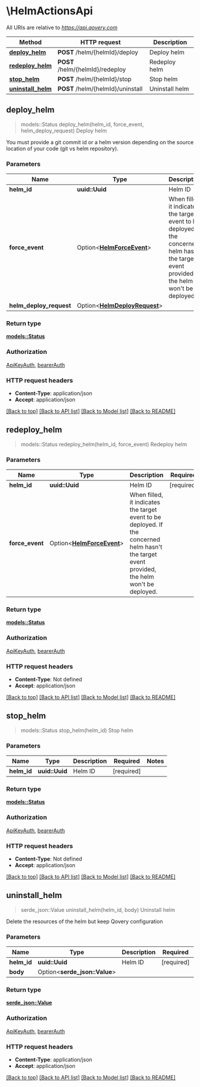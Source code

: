 # \HelmActionsApi

All URIs are relative to *https://api.qovery.com*

Method | HTTP request | Description
------------- | ------------- | -------------
[**deploy_helm**](HelmActionsApi.md#deploy_helm) | **POST** /helm/{helmId}/deploy | Deploy helm
[**redeploy_helm**](HelmActionsApi.md#redeploy_helm) | **POST** /helm/{helmId}/redeploy | Redeploy helm
[**stop_helm**](HelmActionsApi.md#stop_helm) | **POST** /helm/{helmId}/stop | Stop helm
[**uninstall_helm**](HelmActionsApi.md#uninstall_helm) | **POST** /helm/{helmId}/uninstall | Uninstall helm



## deploy_helm

> models::Status deploy_helm(helm_id, force_event, helm_deploy_request)
Deploy helm

You must provide a git commit id or a helm version depending on the source location of your code (git vs helm repository).

### Parameters


Name | Type | Description  | Required | Notes
------------- | ------------- | ------------- | ------------- | -------------
**helm_id** | **uuid::Uuid** | Helm ID | [required] |
**force_event** | Option<[**HelmForceEvent**](.md)> | When filled, it indicates the target event to be deployed.   If the concerned helm hasn't the target event provided, the helm won't be deployed.  |  |
**helm_deploy_request** | Option<[**HelmDeployRequest**](HelmDeployRequest.md)> |  |  |

### Return type

[**models::Status**](Status.md)

### Authorization

[ApiKeyAuth](../README.md#ApiKeyAuth), [bearerAuth](../README.md#bearerAuth)

### HTTP request headers

- **Content-Type**: application/json
- **Accept**: application/json

[[Back to top]](#) [[Back to API list]](../README.md#documentation-for-api-endpoints) [[Back to Model list]](../README.md#documentation-for-models) [[Back to README]](../README.md)


## redeploy_helm

> models::Status redeploy_helm(helm_id, force_event)
Redeploy helm

### Parameters


Name | Type | Description  | Required | Notes
------------- | ------------- | ------------- | ------------- | -------------
**helm_id** | **uuid::Uuid** | Helm ID | [required] |
**force_event** | Option<[**HelmForceEvent**](.md)> | When filled, it indicates the target event to be deployed.   If the concerned helm hasn't the target event provided, the helm won't be deployed.  |  |

### Return type

[**models::Status**](Status.md)

### Authorization

[ApiKeyAuth](../README.md#ApiKeyAuth), [bearerAuth](../README.md#bearerAuth)

### HTTP request headers

- **Content-Type**: Not defined
- **Accept**: application/json

[[Back to top]](#) [[Back to API list]](../README.md#documentation-for-api-endpoints) [[Back to Model list]](../README.md#documentation-for-models) [[Back to README]](../README.md)


## stop_helm

> models::Status stop_helm(helm_id)
Stop helm

### Parameters


Name | Type | Description  | Required | Notes
------------- | ------------- | ------------- | ------------- | -------------
**helm_id** | **uuid::Uuid** | Helm ID | [required] |

### Return type

[**models::Status**](Status.md)

### Authorization

[ApiKeyAuth](../README.md#ApiKeyAuth), [bearerAuth](../README.md#bearerAuth)

### HTTP request headers

- **Content-Type**: Not defined
- **Accept**: application/json

[[Back to top]](#) [[Back to API list]](../README.md#documentation-for-api-endpoints) [[Back to Model list]](../README.md#documentation-for-models) [[Back to README]](../README.md)


## uninstall_helm

> serde_json::Value uninstall_helm(helm_id, body)
Uninstall helm

Delete the resources of the helm but keep Qovery configuration

### Parameters


Name | Type | Description  | Required | Notes
------------- | ------------- | ------------- | ------------- | -------------
**helm_id** | **uuid::Uuid** | Helm ID | [required] |
**body** | Option<**serde_json::Value**> |  |  |

### Return type

[**serde_json::Value**](serde_json::Value.md)

### Authorization

[ApiKeyAuth](../README.md#ApiKeyAuth), [bearerAuth](../README.md#bearerAuth)

### HTTP request headers

- **Content-Type**: application/json
- **Accept**: application/json

[[Back to top]](#) [[Back to API list]](../README.md#documentation-for-api-endpoints) [[Back to Model list]](../README.md#documentation-for-models) [[Back to README]](../README.md)

